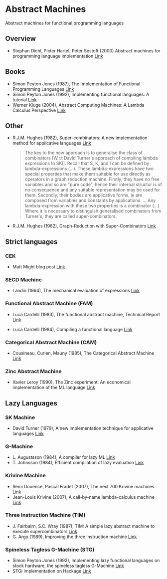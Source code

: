 # Abstract Machines

Abstract machines for functional programming languages

## Overview

 * Stephan Diehl, Pieter Hartel, Peter Sestoft (2000)
   Abstract machines for programming language implementation
   [Link](http://www.inf.ed.ac.uk/teaching/courses/lsi/diehl_abstract_machines.pdf)
   
## Books
 * Simon Peyton Jones (1987), The Implementation of Functional Programming Languages
   [Link](https://www.microsoft.com/en-us/research/publication/the-implementation-of-functional-programming-languages/)
 * Simon Peyton Jones (1992), Implementing functional languages: A tutorial
   [Link](https://www.microsoft.com/en-us/research/publication/implementing-functional-languages-a-tutorial/)
 * Werner Kluge (2004), Abstract Computing Machines: A Lambda Calculus Perspective
   [Link](https://www.springer.com/de/book/9783540211464)

## Other

 * R.J.M. Hughes (1982), Super-combinators: A new implementation method for applicative languages
   [Link](https://dl.acm.org/citation.cfm?id=802129)
   > The key to the new approach is to generalise the class of combinators [W.r.t David Turner's approach of compiling lambda expressions to SKI]. Recall that S, K, and I can be
   > defined by lambda-expressions (...).
   > These lambda-expressions have two special properties that make them suitable for use directly as operators in a graph
   > reduction machine. Firstly, they have no free variables and so are "pure code", hence their internal structur is of no consequence
   > and any suitable representation may be used for them.
   > Secondly, their bodies are applicative forms, ie are composed from variables and constants by applications.
   > ...
   > Any lambda-expression with these two properties is a combinator (...)
   > Where it is necessary to distinguish generalised combinators from Turner's, they are called super-combinators.
   
 * R.J.M. Hughes (1982), Graph-Reduction with Super-Combinators
   [Link](https://www.cs.ox.ac.uk/publications/publication3771-abstract.html)
   
## Strict languages

### CEK

* Matt Might blog post [Link](http://matt.might.net/articles/cek-machines/)

### SECD Machine

* Landin (1964), The mechanical evaluation of expressions
  [Link](https://www.cs.cmu.edu/~crary/819-f09/Landin64.pdf)

### Functional Abstract Machine (FAM)

* Luca Cardelli (1983), The functional abstract machine, Technical Report
  [Link](http://lucacardelli.name/Papers/FAM.pdf)

* Luca Cardelli (1984), Compiling a functional language
  [Link](http://lucacardelli.name/Papers/CompilingML.A4.pdf)

### Categorical Abstract Machine (CAM)

* Cousineau, Curien, Mauny (1985), The Categorical Abstract Machine
  [Link](https://www.sciencedirect.com/science/article/pii/0167642387900207)

### Zinc Abstract Machine

* Xavier Leroy (1990), The Zinc experiment: An economical implementation of the ML language
  [Link](https://xavierleroy.org/publi/ZINC.pdf)
  
## Lazy Languages

### SK Machine

* David Turner (1979), A new implementation technique for applicative languages
  [Link](https://onlinelibrary.wiley.com/doi/abs/10.1002/spe.4380090105)

### G-Machine

* L. Augustsson (1984), A compiler for lazy ML
  [Link](https://dl.acm.org/citation.cfm?id=802038)
* T. Johnsson (1984), Efficient compilation of lazy evaluation
  [Link](https://dl.acm.org/citation.cfm?id=502880)

### Krivine Machine

* Remi Douence, Pascal Fradet (2007), The next 700 Krivine machines
  [Link](https://link.springer.com/article/10.1007/s10990-007-9016-y)
* Jean-Louis Krivine (2007), A call-by-name lambda-calculus machine
  [Link](http://www.pps.univ-paris-diderot.fr/~krivine/articles/lazymach.pdf)

### Three Instruction Machine (TIM)

* J. Fairbairn, S.C. Wray (1987), TIM: A simple lazy abstract machine to execute supercombinators
  [Link](https://link.springer.com/chapter/10.1007/3-540-18317-5_3)
* G. Argo (1989), Improving the three instruction machine
  [Link](https://dl.acm.org/citation.cfm?id=99370.99378)

### Spineless Tagless G-Machine (STG)
* Simon Peyton Jones (1992), Implementing lazy functional languages on stock hardware, the spineless tagless G-Machine
  [Link](https://www.microsoft.com/en-us/research/publication/implementing-lazy-functional-languages-on-stock-hardware-the-spineless-tagless-g-machine/)
* STGi Implementation on Hackage
  [Link](http://hackage.haskell.org/package/stgi)
